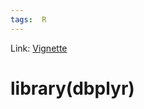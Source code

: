 ```yaml
---
tags:  R
---
```

Link: [Vignette](https://cran.r-project.org/web/packages/dbplyr/vignettes/dbplyr.html)

# library(dbplyr)
